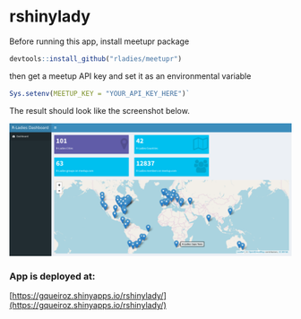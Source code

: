 # rshinylady

Before running this app, install meetupr package

```r
devtools::install_github("rladies/meetupr")
```

then get a meetup API key and set it as an environmental variable

```r
Sys.setenv(MEETUP_KEY = "YOUR_API_KEY_HERE")`
```

The result should look like the screenshot below.

![](rladiesapp.png)


### App is deployed at: 

[https://gqueiroz.shinyapps.io/rshinylady/](https://gqueiroz.shinyapps.io/rshinylady/)
